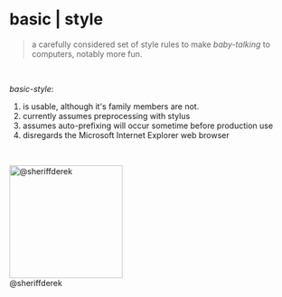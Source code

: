 
basic | style
=============

>a carefully considered set of style rules to make *baby-talking* to computers, notably more fun.

<br />

*basic-style*:

1. is usable, although it's family members are not.
2. currently assumes preprocessing with stylus
3. assumes auto-prefixing will occur sometime before production use
4. disregards the Microsoft Internet Explorer web browser

<br />

<img src='http://derekthomaswood.com/social/insignia/512.png' alt='@sheriffderek' width='200px' height='200px' /><br />
@sheriffderek
